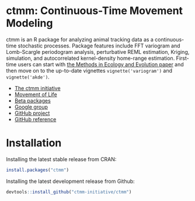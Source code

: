 ctmm: Continuous-Time Movement Modeling
=======================================

ctmm is an R package for analyzing animal tracking data as a continuous-time stochastic processes. Package features include FFT variogram and Lomb-Scargle periodogram analysis, perturbative REML estimation, Kriging, simulation, and autocorrelated kernel-density home-range estimation. First-time users can start with [the Methods in Ecology and Evolution paper](https://doi.org/10.1111/2041-210X.12559) and then move on to the up-to-date vignettes `vignette('variogram')` and `vignette('akde')`.

* [The ctmm initiative](https://biology.umd.edu/movement)
* [Movement of Life](https://movementoflife.si.edu/analytical-tools/)
* [Beta packages](http://www2.physics.umd.edu/~hfleming/)
* [Google group](https://groups.google.com/g/ctmm-user)
* [GitHub project](https://github.com/ctmm-initiative/ctmm)
* [GitHub reference](https://ctmm-initiative.github.io/ctmm/)

Installation
============

Installing the latest stable release from CRAN:
```r
install.packages("ctmm")
```

Installing the latest development release from Github:
```r
devtools::install_github("ctmm-initiative/ctmm")
```
